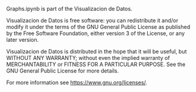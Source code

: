 Graphs.ipynb is part of the Visualizacion de Datos.

Visualizacion de Datos is free software: you can redistribute it and/or modify
it under the terms of the GNU General Public License as published by
the Free Software Foundation, either version 3 of the License, or
any later version.

Visualizacion de Datos is distributed in the hope that it will be useful,
but WITHOUT ANY WARRANTY; without even the implied warranty of
MERCHANTABILITY or FITNESS FOR A PARTICULAR PURPOSE. See the
GNU General Public License for more details.

For more information see <https://www.gnu.org/licenses/>.
